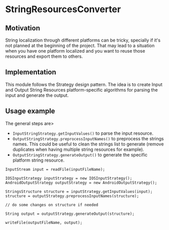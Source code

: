 # StringResourcesConverter


## Motivation

String localization through different platforms can be tricky, specially if it's not planned at the beginning of the project. That may lead to a situation when you have one platform localized and you want to reuse those resources and export them to others.

## Implementation

This module follows the Strategy design pattern. The idea is to create Input and Output String Resources platform-specific algorithms for parsing the input and generate the output.

## Usage example

The general steps are>

- `InputStringStrategy.getInputValues()` to parse the input resource.
- `OutputStringStrategy.preprocessInputNames()` to preprocess the strings names. This could be useful to clean the strings list to generate (remove duplicates when having multiple string resources for example).
- `OutputStringStrategy.generateOutput()` to generate the specific platform string resource.

```
InputStream input = readFile(inputFileName);

IOSInputStrategy inputStrategy = new IOSInputStrategy();
AndroidOutputStrategy outputStrategy = new AndroidOutputStrategy();

StringsStructure structure = inputStrategy.getInputValues(input);
structure = outputStrategy.preprocessInputNames(structure);

// do some changes on structure if needed

String output = outputStrategy.generateOutput(structure);

writeFile(outputFileName, output);

```
